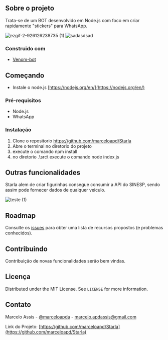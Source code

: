 ## Sobre o projeto
Trata-se de um BOT desenvolvido em Node.js com foco em criar rapidamente "stickers"  para WhatsApp.


![ezgif-2-926126238735 (1)](https://user-images.githubusercontent.com/71731452/111242959-f4ba0e00-85de-11eb-873b-32ca87556165.gif)   ![sadasdsad](https://user-images.githubusercontent.com/71731452/111244354-7d39ae00-85e1-11eb-9e44-b1116645414e.png) 

### Construido com

* [Venom-bot](https://www.npmjs.com/package/venom-bot)


## Começando

* Instale o node.js [https://nodejs.org/en/](https://nodejs.org/en/)


### Pré-requisitos

* Node.js
* WhatsApp

### Instalação

1. Clone o repositorio https://github.com/marceloapd/Starla
2. Abre o terminal no diretorio do projeto
3. execute o comando npm install
4. no diretorio .\src\ execute o comando node index.js

## Outras funcionalidades 

Starla alem de criar figurinhas consegue consumir a API do SINESP, sendo assim pode fornecer dados de qualquer veiculo.

![teste (1)](https://user-images.githubusercontent.com/71731452/111247678-3058d600-85e7-11eb-86bf-3a4a4e35a96f.png)

## Roadmap

Consulte os [issues](https://github.com/marceloapd/Starla/issues) para obter uma lista de recursos propostos (e problemas conhecidos).


## Contribuindo

Contribuição de novas funcionalidades serão bem vindas.

## Licença

Distributed under the MIT License. See `LICENSE` for more information.



## Contato

Marcelo Assis - [@marceloapda](https://twitter.com/marceloapda) - marcelo.apdassis@gmail.com

Link do Projeto: [https://github.com/marceloapd/Starla](https://github.com/marceloapd/Starla)

